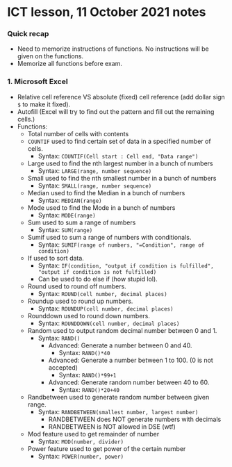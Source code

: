 # ICT lesson, 11 October 2021 notes #

### Quick recap ###
- Need to memorize instructions of functions. No instructions will be given on the functions.
- Memorize all functions before exam.

### 1. Microsoft Excel ###
- Relative cell reference VS absolute (fixed) cell reference (add dollar sign `$` to make it fixed).
- Autofill (Excel will try to find out the pattern and fill out the remaining cells.)
- Functions:
    - Total number of cells with contents
    - `COUNTIF` used to find certain set of data in a specified number of cells.
        - Syntax: `COUNTIF(Cell start : Cell end, "Data range")`
    - Large used to find the nth largest number in a bunch of numbers
        - Syntax: `LARGE(range, number sequence)`
    - Small used to find the nth smallest number in a bunch of numbers
        - Syntax: `SMALL(range, number sequence)`
    - Median used to find the Median in a bunch of numbers
        - Syntax: `MEDIAN(range)`
    - Mode used to find the Mode in a bunch of numbers
        - Syntax: `MODE(range)`
    - Sum used to sum a range of numbers
        - Syntax: `SUM(range)`
    - Sumif used to sum a range of numbers with conditionals.
        - Syntax: `SUMIF(range of numbers, "=Condition", range of condition)`
    - If used to sort data.
        - Syntax: `IF(condition, "output if condition is fulfilled", "output if condition is not fulfilled)`
        - Can be used to do else if (how stupid lol).
    - Round used to round off numbers.
        - Syntax: `ROUND(cell number, decimal places)`
    - Roundup used to round up numbers.
        - Syntax: `ROUNDUP(cell number, decimal places)`
    - Rounddown used to round down numbers.
        - Syntax: `ROUNDDOWN(cell number, decimal places)`
    - Random used to output random decimal number between 0 and 1.
        - Syntax: `RAND()`
            - Advanced: Generate a number between 0 and 40.
                - Syntax: `RAND()*40`
            - Advanced: Generate a number between 1 to 100. (0 is not accepted)
                - Syntax: `RAND()*99+1`
            - Advanced: Generate random number between 40 to 60.
                - Syntax: `RAND()*20+40`
    - Randbetween used to generate random number between given range.
        - Syntax: `RANDBETWEEN(smallest number, largest number)`
            - RANDBETWEEN does NOT generate numbers with decimals
            - RANDBETWEEN is NOT allowed in DSE (wtf)
    - Mod feature used to get remainder of number
        - Syntax: `MOD(number, divider)`
    - Power feature used to get power of the certain number
        - Syntax: `POWER(number, power)`